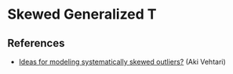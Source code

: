 # Skewed Generalized T

## References

* [Ideas for modeling systematically skewed outliers?](https://discourse.mc-stan.org/t/ideas-for-modeling-systematically-skewed-outliers/636) (Aki Vehtari)
